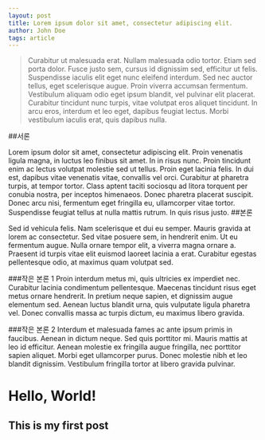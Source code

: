 ```yaml
---
layout: post
title: Lorem ipsum dolor sit amet, consectetur adipiscing elit.
author: John Doe
tags: article
---
```


> Curabitur ut malesuada erat. Nullam malesuada odio tortor. Etiam sed porta dolor. Fusce justo sem, cursus id dignissim sed, efficitur ut felis. Suspendisse iaculis elit eget nunc eleifend interdum. Sed nec auctor tellus, eget scelerisque augue. Proin viverra accumsan fermentum. Vestibulum aliquam odio eget ipsum blandit, vel pulvinar elit placerat. Curabitur tincidunt nunc turpis, vitae volutpat eros aliquet tincidunt. In arcu eros, interdum et leo eget, dapibus feugiat lectus. Morbi vestibulum iaculis erat, quis dapibus nulla.

##서론

Lorem ipsum dolor sit amet, consectetur adipiscing elit. Proin venenatis ligula magna, in luctus leo finibus sit amet. In in risus nunc. Proin tincidunt enim ac lectus volutpat molestie sed ut tellus. Proin eget lacinia felis. In dui est, dapibus vitae venenatis vitae, convallis vel orci. Curabitur at pharetra turpis, at tempor tortor. Class aptent taciti sociosqu ad litora torquent per conubia nostra, per inceptos himenaeos. Donec pharetra placerat suscipit. Donec arcu nisi, fermentum eget fringilla eu, ullamcorper vitae tortor. Suspendisse feugiat tellus at nulla mattis rutrum. In quis risus justo.
##본론

Sed id vehicula felis. Nam scelerisque et dui eu semper. Mauris gravida at lorem ac consectetur. Sed vitae posuere sem, in hendrerit enim. Ut eu fermentum augue. Nulla ornare tempor elit, a viverra magna ornare a. Praesent id turpis vitae elit euismod laoreet lacinia a erat. Curabitur egestas pellentesque odio, at maximus quam volutpat sed.

###작은 본론 1
Proin interdum metus mi, quis ultricies ex imperdiet nec. Curabitur lacinia condimentum pellentesque. Maecenas tincidunt risus eget metus ornare hendrerit. In pretium neque sapien, et dignissim augue elementum sed. Aenean luctus blandit urna, quis vulputate ligula pharetra vel. Donec convallis massa ac turpis dictum, eu maximus libero gravida. 

###작은 본론 2
Interdum et malesuada fames ac ante ipsum primis in faucibus. Aenean in dictum neque. Sed quis porttitor mi. Mauris mattis at leo id efficitur. Aenean molestie ex fringilla augue fringilla, nec porttitor sapien aliquet. Morbi eget ullamcorper purus. Donec molestie nibh et leo blandit dignissim. Vestibulum fringilla tortor at libero gravida pulvinar.



# Hello, World!

## This is my first post
